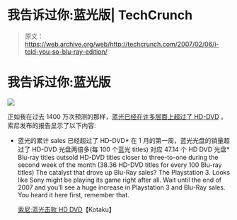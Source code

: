 # 我告诉过你:蓝光版| TechCrunch

> 原文：<https://web.archive.org/web/http://techcrunch.com/2007/02/06/i-told-you-so-blu-ray-edition/>

# 我告诉过你:蓝光版

![](img/c37fa818f4f3fa5ea4ac74fb848c8993.png)

正如我在过去 1400 万次预测的那样，[蓝光已经在许多层面上超过了 HD-DVD](https://web.archive.org/web/20130628134833/http://crunchgear.com/2007/02/01/the-war-is-over-blu-ray-outselling-hd-dvd/) 。索尼发布的报告显示了以下内容:

*   蓝光的累计 sales 已经超过了 HD-DVD*   在 1 月的第一周，蓝光光盘的销量超过了 HD-DVD 光盘两倍多(每 100 个蓝光 titles) 对应 47.14 个 HD DVD 光盘*   Blu-ray titles outsold HD-DVD titles closer to three-to-one during the second week of the month (38.36 HD-DVD titles for every 100 Blu-ray titles)
    The catalyst that drove up Blu-Ray sales? The Playstation 3\. Looks like Sony might be playing its game right after all. Wait until the end of 2007 and you’ll see a huge increase in Playstation 3 and Blu-Ray sales. You heard it here first, remember that.

    [索尼:蓝光击败 HD DVD](https://web.archive.org/web/20130628134833/http://kotaku.com/gaming/blu+ray/sony-bluray-beating-hddvd-234138.php)【Kotaku】